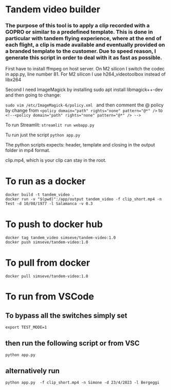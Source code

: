 # Tandem video builder

### The purpose of this tool is to apply a clip recorded with a GOPRO or similar to a predefined template. This is done in particular with tandem flying experience, where at the end of each flight, a clip is made available and eventually provided on a branded template to the customer. Due to speed reason, I generate this script in order to deal with it as fast as possible.

First have to install ffmpeg on host server. On M2 silicon I switch the codec in app.py, line number 81. For M2 silicon I use h264_videotoolbox instead of libx264

Second I need ImageMagick by installing sudo apt install libmagick++-dev and then going to change:

```sudo vim /etc/ImageMagick-6/policy.xml ``` and then comment the @ policy by change from ```<policy domain="path" rights="none" pattern="@*" />``` to ```<!--<policy domain="path" rights="none" pattern="@*" /> -->```

To run Streamlit:
`streamlit run webapp.py`

Tu run just the script
```python app.py```

The python scripts expects:
header, template and closing in the output folder in mp4 format.

clip.mp4, which is your clip can stay in the root.

# To run as a docker
```
docker build -t tandem_video .
docker run -v "$(pwd)":/app/output tandem_video -f clip_short.mp4 -n Test -d 10/08/1977 -l Salamanca -v 0.3
```

# To push to docker hub
```
docker tag tandem_video simseve/tandem-video:1.0
docker push simseve/tandem-video:1.0
```

# To pull from docker 
`docker pull simseve/tandem-video:1.0`


# To run from VSCode
## To bypass all the switches simply set
`export TEST_MODE=1`
## then run the following script or from VSC
`python app.py `

## alternatively run
`python app.py  -f clip_short.mp4 -n Simone -d 23/4/2023 -l Bergeggi`
